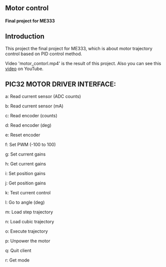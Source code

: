 ## Motor control
#### Final project for ME333


## Introduction

This project the final project for ME333, which is about motor trajectory control based on PID control method.

Video 'motor_contorl.mp4' is the result of this project. Also you can see this [video](https://youtu.be/R3FI9cIIFSo) on YouTube.

## PIC32 MOTOR DRIVER INTERFACE:

a: Read current sensor (ADC counts)

b: Read current sensor (mA)

c: Read encoder (counts)

d: Read encoder (deg)

e: Reset encoder

f: Set PWM (-100 to 100)

g: Set current gains

h: Get current gains

i: Set position gains

j: Get position gains

k: Test current control

l: Go to angle (deg)

m: Load step trajectory

n: Load cubic trajectory

o: Execute trajectory

p: Unpower the motor

q: Quit client

r: Get mode


